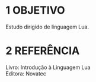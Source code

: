 # 1 OBJETIVO

Estudo dirigido de linguagem Lua.  

# 2 REFERÊNCIA

Livro: Introdução à Linguagem Lua  
Editora: Novatec  

